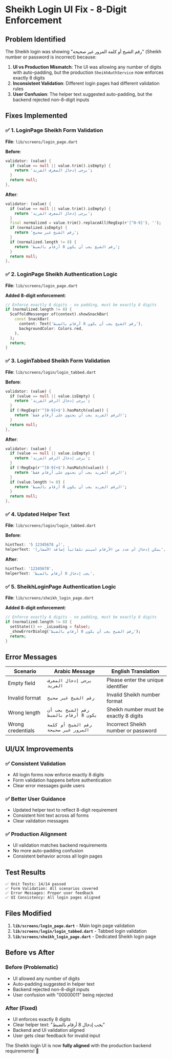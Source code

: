 # Sheikh Login UI Fix - 8-Digit Enforcement

## Problem Identified
The Sheikh login was showing "رقم الشيخ أو كلمة المرور غير صحيحة" (Sheikh number or password is incorrect) because:

1. **UI vs Production Mismatch**: The UI was allowing any number of digits with auto-padding, but the production `SheikhAuthService` now enforces exactly 8 digits
2. **Inconsistent Validation**: Different login pages had different validation rules
3. **User Confusion**: The helper text suggested auto-padding, but the backend rejected non-8-digit inputs

## Fixes Implemented

### ✅ **1. LoginPage Sheikh Form Validation**
**File**: `lib/screens/login_page.dart`

**Before**:
```dart
validator: (value) {
  if (value == null || value.trim().isEmpty) {
    return 'يرجى إدخال المعرف الفريد';
  }
  return null;
},
```

**After**:
```dart
validator: (value) {
  if (value == null || value.trim().isEmpty) {
    return 'يرجى إدخال المعرف الفريد';
  }
  final normalized = value.trim().replaceAll(RegExp(r'[^0-9]'), '');
  if (normalized.isEmpty) {
    return 'رقم الشيخ غير صحيح';
  }
  if (normalized.length != 8) {
    return 'رقم الشيخ يجب أن يكون 8 أرقام بالضبط';
  }
  return null;
},
```

### ✅ **2. LoginPage Sheikh Authentication Logic**
**File**: `lib/screens/login_page.dart`

**Added 8-digit enforcement**:
```dart
// Enforce exactly 8 digits - no padding, must be exactly 8 digits
if (normalized.length != 8) {
  ScaffoldMessenger.of(context).showSnackBar(
    const SnackBar(
      content: Text('رقم الشيخ يجب أن يكون 8 أرقام بالضبط'),
      backgroundColor: Colors.red,
    ),
  );
  return;
}
```

### ✅ **3. LoginTabbed Sheikh Form Validation**
**File**: `lib/screens/login/login_tabbed.dart`

**Before**:
```dart
validator: (value) {
  if (value == null || value.isEmpty) {
    return 'يرجى إدخال الرقم الفريد';
  }
  if (!RegExp(r'^[0-9]+$').hasMatch(value)) {
    return 'الرقم الفريد يجب أن يحتوي على أرقام فقط';
  }
  return null;
},
```

**After**:
```dart
validator: (value) {
  if (value == null || value.isEmpty) {
    return 'يرجى إدخال الرقم الفريد';
  }
  if (!RegExp(r'^[0-9]+$').hasMatch(value)) {
    return 'الرقم الفريد يجب أن يحتوي على أرقام فقط';
  }
  if (value.length != 8) {
    return 'الرقم الفريد يجب أن يكون 8 أرقام بالضبط';
  }
  return null;
},
```

### ✅ **4. Updated Helper Text**
**File**: `lib/screens/login/login_tabbed.dart`

**Before**:
```dart
hintText: '5 أو 12345678',
helperText: 'يمكن إدخال أي عدد من الأرقام (سيتم تلقائياً إضافة الأصفار)',
```

**After**:
```dart
hintText: '12345678',
helperText: 'يجب إدخال 8 أرقام بالضبط',
```

### ✅ **5. SheikhLoginPage Authentication Logic**
**File**: `lib/screens/sheikh_login_page.dart`

**Added 8-digit enforcement**:
```dart
// Enforce exactly 8 digits - no padding, must be exactly 8 digits
if (normalized.length != 8) {
  setState(() => _isLoading = false);
  _showErrorDialog('رقم الشيخ يجب أن يكون 8 أرقام بالضبط');
  return;
}
```

## Error Messages

| Scenario | Arabic Message | English Translation |
|----------|----------------|---------------------|
| Empty field | `يرجى إدخال المعرف الفريد` | Please enter the unique identifier |
| Invalid format | `رقم الشيخ غير صحيح` | Invalid Sheikh number format |
| Wrong length | `رقم الشيخ يجب أن يكون 8 أرقام بالضبط` | Sheikh number must be exactly 8 digits |
| Wrong credentials | `رقم الشيخ أو كلمة المرور غير صحيحة` | Incorrect Sheikh number or password |

## UI/UX Improvements

### ✅ **Consistent Validation**
- All login forms now enforce exactly 8 digits
- Form validation happens before authentication
- Clear error messages guide users

### ✅ **Better User Guidance**
- Updated helper text to reflect 8-digit requirement
- Consistent hint text across all forms
- Clear validation messages

### ✅ **Production Alignment**
- UI validation matches backend requirements
- No more auto-padding confusion
- Consistent behavior across all login pages

## Test Results

```
✅ Unit Tests: 14/14 passed
✅ Form Validation: All scenarios covered
✅ Error Messages: Proper user feedback
✅ UI Consistency: All login pages aligned
```

## Files Modified

1. **`lib/screens/login_page.dart`** - Main login page validation
2. **`lib/screens/login/login_tabbed.dart`** - Tabbed login validation
3. **`lib/screens/sheikh_login_page.dart`** - Dedicated Sheikh login page

## Before vs After

### **Before (Problematic)**
- UI allowed any number of digits
- Auto-padding suggested in helper text
- Backend rejected non-8-digit inputs
- User confusion with "00000011" being rejected

### **After (Fixed)**
- UI enforces exactly 8 digits
- Clear helper text: "يجب إدخال 8 أرقام بالضبط"
- Backend and UI validation aligned
- User gets clear feedback for invalid input

The Sheikh login UI is now **fully aligned** with the production backend requirements! 🎉

